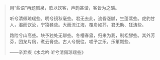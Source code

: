 > 用“些语”再题瓢泉，歌以饮客，声韵甚谐，客皆为之釂。
> 
> 听兮清佩琼瑶些。明兮镜秋毫些。君无去此，流昏涨腻，生蓬蒿些。虎豹甘人，渴而饮汝，宁猿猱些。大而流江海，覆舟如芥，君无助、狂涛些。
>
> 路险兮山高些。块予独处无聊些。冬槽春盎，归来为我，制松醪些。其外芳芬，团龙片凤，煮云膏些。古人兮既往，嗟予之乐，乐箪瓢些。
> 
> ——辛弃疾《水龙吟·听兮清佩琼瑶些》